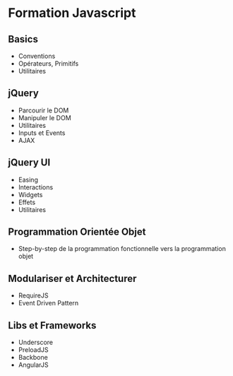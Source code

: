 Formation Javascript
====================

## Basics

- Conventions
- Opérateurs, Primitifs
- Utilitaires

## jQuery

- Parcourir le DOM
- Manipuler le DOM
- Utilitaires
- Inputs et Events
- AJAX

## jQuery UI

- Easing
- Interactions
- Widgets
- Effets
- Utilitaires

## Programmation Orientée Objet

- Step-by-step de la programmation fonctionnelle vers la programmation objet

## Modulariser et Architecturer

- RequireJS
- Event Driven Pattern

## Libs et Frameworks

- Underscore
- PreloadJS
- Backbone
- AngularJS